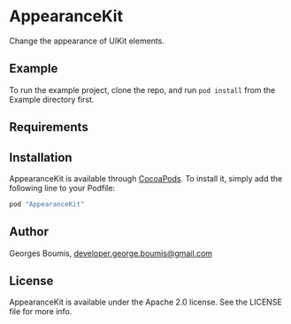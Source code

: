 # AppearanceKit

Change the appearance of UIKit elements.

## Example

To run the example project, clone the repo, and run `pod install` from the Example directory first.

## Requirements

## Installation

AppearanceKit is available through [CocoaPods](http://cocoapods.org). To install
it, simply add the following line to your Podfile:

```ruby
pod "AppearanceKit"
```

## Author

Georges Boumis, developer.george.boumis@gmail.com

## License

AppearanceKit is available under the Apache 2.0 license. See the LICENSE file for more info.
